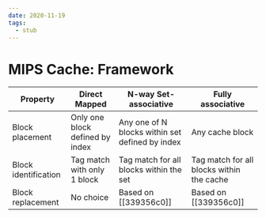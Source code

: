 ```yaml
---
date: 2020-11-19
tags: 
  - stub
---
```


# MIPS Cache: Framework

| Property             | Direct Mapped                   | N-way Set-associative                           | Fully associative                         |
|----------------------|---------------------------------|-------------------------------------------------|-------------------------------------------|
| Block placement      | Only one block defined by index | Any one of N blocks within set defined by index | Any cache block                           |
| Block identification | Tag match with only 1 block     | Tag match for all blocks within the set         | Tag match for all blocks within the cache |
| Block replacement    | No choice                       | Based on [[339356c0]]                             | Based on [[339356c0]]                       |
